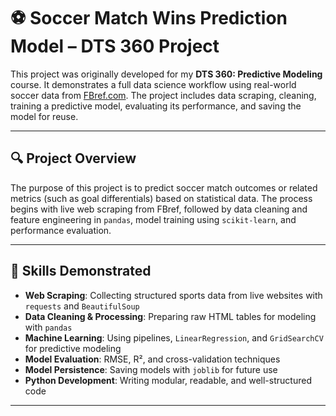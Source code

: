 # ⚽ Soccer Match Wins Prediction Model – DTS 360 Project

This project was originally developed for my **DTS 360: Predictive Modeling** course. It demonstrates a full data science workflow using real-world soccer data from [FBref.com](https://fbref.com). The project includes data scraping, cleaning, training a predictive model, evaluating its performance, and saving the model for reuse.

---

## 🔍 Project Overview

The purpose of this project is to predict soccer match outcomes or related metrics (such as goal differentials) based on statistical data. The process begins with live web scraping from FBref, followed by data cleaning and feature engineering in `pandas`, model training using `scikit-learn`, and performance evaluation.

---

## 🧠 Skills Demonstrated

- **Web Scraping**: Collecting structured sports data from live websites with `requests` and `BeautifulSoup`
- **Data Cleaning & Processing**: Preparing raw HTML tables for modeling with `pandas`
- **Machine Learning**: Using pipelines, `LinearRegression`, and `GridSearchCV` for predictive modeling
- **Model Evaluation**: RMSE, R², and cross-validation techniques
- **Model Persistence**: Saving models with `joblib` for future use
- **Python Development**: Writing modular, readable, and well-structured code

---

